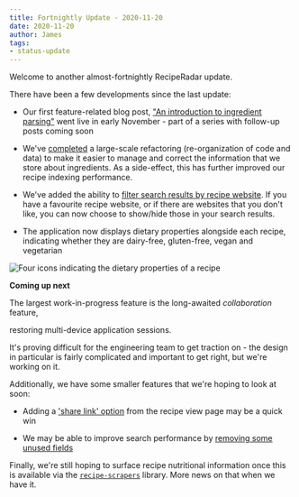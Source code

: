 ```yaml
---
title: Fortnightly Update - 2020-11-20
date: 2020-11-20
author: James
tags:
- status-update
---
```

Welcome to another almost-fortnightly RecipeRadar update.

There have been a few developments since the last update:

- Our first feature-related blog post, ["An introduction to ingredient parsing"](https://blog.reciperadar.com/posts/introduction-to-ingredient-parsing/) went live in early November - part of a series with follow-up posts coming soon

- We've [completed](https://github.com/openculinary/backend/issues/34) a large-scale refactoring (re-organization of code and data) to make it easier to manage and correct the information that we store about ingredients. As a side-effect, this has further improved our recipe indexing performance.

- We've added the ability to [filter search results by recipe website](https://github.com/openculinary/frontend/pull/177). If you have a favourite recipe website, or if there are websites that you don't like, you can now choose to show/hide those in your search results.

- The application now displays dietary properties alongside each recipe, indicating whether they are dairy-free, gluten-free, vegan and vegetarian

![Four icons indicating the dietary properties of a recipe](/images/dietary-properties.png)

**Coming up next**

The largest work-in-progress feature is the long-awaited _collaboration_ feature,

restoring multi-device application sessions.

It's proving difficult for the engineering team to get traction on - the design in particular is fairly complicated and important to get right, but we're working on it.

Additionally, we have some smaller features that we're hoping to look at soon:

- Adding a ['share link' option](https://github.com/openculinary/frontend/issues/176) from the recipe view page may be a quick win

- We may be able to improve search performance by [removing some unused fields](https://github.com/openculinary/backend/issues/38)

Finally, we're still hoping to surface recipe nutritional information once this is available via the [`recipe-scrapers`](https://github.com/hhursev/recipe-scrapers) library. More news on that when we have it.
